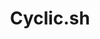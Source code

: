 ---
git: https://github.com/cyclic-software
logohandle: cyclicsh
sort: cyclicsh
title: Cyclic.sh
twitter: https://x.com/cyclicsoftware
website: https://www.cyclic.sh/
---